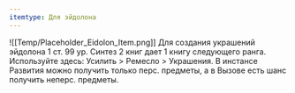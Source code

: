 ```yaml
---
itemtype: Для эйдолона
---
```

![[Temp/Placeholder_Eidolon_Item.png]]
Для создания украшений эйдолона 1 ст. 99 ур. Синтез 2 книг дает 1 книгу следующего ранга. Используйте здесь: Усилить > Ремесло > Украшения. В инстансе Развития можно получить только перс. предметы, а в Вызове есть шанс получить неперс. предметы.
